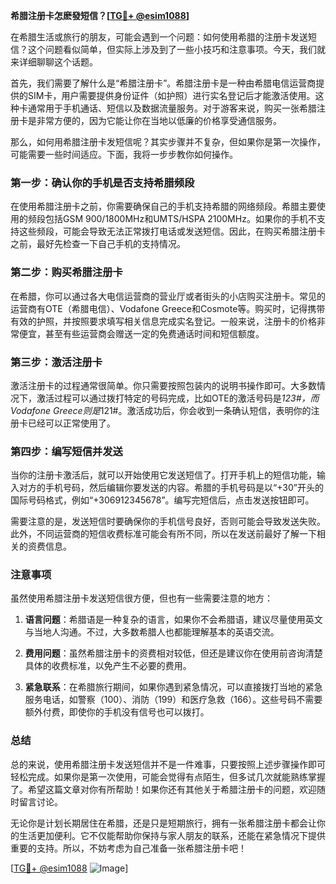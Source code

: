 **希腊注册卡怎麽發短信？[[TG💪+ @esim1088](https://t.me/s/esim1088)]**

在希腊生活或旅行的朋友，可能会遇到一个问题：如何使用希腊的注册卡发送短信？这个问题看似简单，但实际上涉及到了一些小技巧和注意事项。今天，我们就来详细聊聊这个话题。

首先，我们需要了解什么是“希腊注册卡”。希腊注册卡是一种由希腊电信运营商提供的SIM卡，用户需要提供身份证件（如护照）进行实名登记后才能激活使用。这种卡通常用于手机通话、短信以及数据流量服务。对于游客来说，购买一张希腊注册卡是非常方便的，因为它能让你在当地以低廉的价格享受通信服务。

那么，如何用希腊注册卡发短信呢？其实步骤并不复杂，但如果你是第一次操作，可能需要一些时间适应。下面，我将一步步教你如何操作。

### 第一步：确认你的手机是否支持希腊频段

在使用希腊注册卡之前，你需要确保自己的手机支持希腊的网络频段。希腊主要使用的频段包括GSM 900/1800MHz和UMTS/HSPA 2100MHz。如果你的手机不支持这些频段，可能会导致无法正常拨打电话或发送短信。因此，在购买希腊注册卡之前，最好先检查一下自己手机的支持情况。

### 第二步：购买希腊注册卡

在希腊，你可以通过各大电信运营商的营业厅或者街头的小店购买注册卡。常见的运营商有OTE（希腊电信）、Vodafone Greece和Cosmote等。购买时，记得携带有效的护照，并按照要求填写相关信息完成实名登记。一般来说，注册卡的价格非常便宜，甚至有些运营商会赠送一定的免费通话时间和短信额度。

### 第三步：激活注册卡

激活注册卡的过程通常很简单。你只需要按照包装内的说明书操作即可。大多数情况下，激活过程可以通过拨打特定的号码完成，比如OTE的激活号码是*123#，而Vodafone Greece则是*121#。激活成功后，你会收到一条确认短信，表明你的注册卡已经可以正常使用了。

### 第四步：编写短信并发送

当你的注册卡激活后，就可以开始使用它发送短信了。打开手机上的短信功能，输入对方的手机号码，然后编辑你要发送的内容。希腊的手机号码是以“+30”开头的国际号码格式，例如“+306912345678”。编写完短信后，点击发送按钮即可。

需要注意的是，发送短信时要确保你的手机信号良好，否则可能会导致发送失败。此外，不同运营商的短信收费标准可能会有所不同，所以在发送前最好了解一下相关的资费信息。

### 注意事项

虽然使用希腊注册卡发送短信很方便，但也有一些需要注意的地方：

1. **语言问题**：希腊语是一种复杂的语言，如果你不会希腊语，建议尽量使用英文与当地人沟通。不过，大多数希腊人也都能理解基本的英语交流。
   
2. **费用问题**：虽然希腊注册卡的资费相对较低，但还是建议你在使用前咨询清楚具体的收费标准，以免产生不必要的费用。

3. **紧急联系**：在希腊旅行期间，如果你遇到紧急情况，可以直接拨打当地的紧急服务电话，如警察（100）、消防（199）和医疗急救（166）。这些号码不需要额外付费，即使你的手机没有信号也可以拨打。

### 总结

总的来说，使用希腊注册卡发送短信并不是一件难事，只要按照上述步骤操作即可轻松完成。如果你是第一次使用，可能会觉得有点陌生，但多试几次就能熟练掌握了。希望这篇文章对你有所帮助！如果你还有其他关于希腊注册卡的问题，欢迎随时留言讨论。

无论你是计划长期居住在希腊，还是只是短期旅行，拥有一张希腊注册卡都会让你的生活更加便利。它不仅能帮助你保持与家人朋友的联系，还能在紧急情况下提供重要的支持。所以，不妨考虑为自己准备一张希腊注册卡吧！

[[TG💪+ @esim1088](https://t.me/s/esim1088) ![Image](https://i.postimg.cc/4NQfJmqS/Snipaste-2025-05-13-00-14-12.png)]